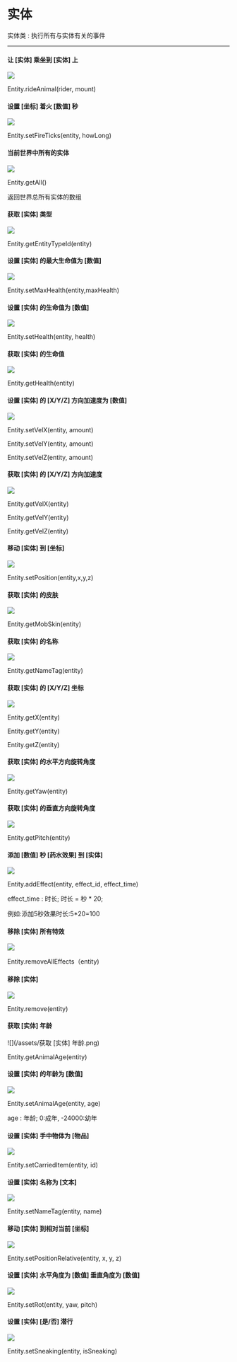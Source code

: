 # 实体

实体类 : 执行所有与实体有关的事件

---

#### 让 \[实体\] 乘坐到 \[实体\] 上

![](/assets/实体/让玩家乘坐到焦点实体上.png)

Entity.rideAnimal\(rider, mount\)

#### 设置 \[坐标\] 着火 \[数值\] 秒

![](/assets/实体/设置焦点实体着火3秒.png)

Entity.setFireTicks\(entity, howLong\)

#### 当前世界中所有的实体

![](/assets/实体/当前世界中的所有实体.png)

Entity.getAll\(\)

返回世界总所有实体的数组

#### 获取 \[实体\] 类型

![](/assets/实体/获取焦点实体类型.png)

Entity.getEntityTypeId\(entity\)

#### 设置 \[实体\] 的最大生命值为 \[数值\]

![](/assets/实体/设置焦点实体的最大生命值为10.png)

Entity.setMaxHealth\(entity,maxHealth\)

#### 设置 \[实体\] 的生命值为 \[数值\]

![](/assets/实体/设置焦点实体的生命值为.png)

Entity.setHealth\(entity, health\)

#### 获取 \[实体\] 的生命值

![](/assets/实体/获取焦点实体生命值.png)

Entity.getHealth\(entity\)

#### 设置 \[实体\] 的 \[X/Y/Z\] 方向加速度为 \[数值\]

![](/assets/实体/获取焦点实体的X方向的加速度.png)

Entity.setVelX\(entity, amount\)

Entity.setVelY\(entity, amount\)

Entity.setVelZ\(entity, amount\)

#### 获取 \[实体\] 的 \[X/Y/Z\] 方向加速度

![](/assets/实体/获取焦点实体的X方向的加速度.png)

Entity.getVelX\(entity\)

Entity.getVelY\(entity\)

Entity.getVelZ\(entity\)

#### 移动 \[实体\] 到 \[坐标\]

![](/assets/实体/移动焦点实体到位置.png)

Entity.setPosition\(entity,x,y,z\)

#### 获取 \[实体\] 的皮肤

![](/assets/实体/获取焦点实体皮肤.png)

Entity.getMobSkin\(entity\)

#### 获取 \[实体\] 的名称

![](/assets/实体/获取焦点实体的名称.png)

Entity.getNameTag\(entity\)

#### 获取 \[实体\] 的 \[X/Y/Z\] 坐标

![](/assets/实体/获取焦点实体的坐标.png)

Entity.getX\(entity\)

Entity.getY\(entity\)

Entity.getZ\(entity\)

#### 获取 \[实体\] 的水平方向旋转角度

![](/assets/实体/获取焦点实体的水平方向旋转角度.png)

Entity.getYaw\(entity\)

#### 获取 \[实体\] 的垂直方向旋转角度

![](/assets/实体/获取焦点实体的垂直方向旋转角度.png)

Entity.getPitch\(entity\)

#### 添加 \[数值\] 秒 \[药水效果\] 到 \[实体\]

![](/assets/实体/添加2秒药水效果到焦点实体.png)

Entity.addEffect\(entity, effect\_id, effect\_time\)

effect\_time : 时长; 时长 = 秒 \* 20;

例如:添加5秒效果时长:5\*20=100

#### 移除 \[实体\] 所有特效

![](/assets/实体/移除焦点实体所有特效.png)

Entity.removeAllEffects（entity\)

#### 移除 \[实体\]

![](/assets/实体/移除焦点实体.png)

Entity.remove\(entity\)

#### 获取 \[实体\] 年龄

![](/assets/获取 [实体] 年龄.png)

Entity.getAnimalAge\(entity\)

#### 设置 \[实体\] 的年龄为 \[数值\]

![](/assets/实体/设置焦点实体年龄.png)

Entity.setAnimalAge\(entity, age\)

age : 年龄; 0:成年, -24000:幼年

#### 设置 \[实体\] 手中物体为 \[物品\]

![](/assets/实体/设置玩家手中物品为工具.png)

Entity.setCarriedItem\(entity, id\)

#### 设置 \[实体\] 名称为 \[文本\]

![](/assets/实体/设置焦点实体名称为.png)

Entity.setNameTag\(entity, name\)

#### 移动 \[实体\] 到相对当前 \[坐标\]

![](/assets/实体/移动焦点实体到相对当前位置.png)

Entity.setPositionRelative\(entity, x, y, z\)

#### 设置 \[实体\] 水平角度为 \[数值\] 垂直角度为 \[数值\]

![](/assets/实体/设置焦点实体水平角度为垂直角度为.png)

Entity.setRot\(entity, yaw, pitch\)

#### 设置 \[实体\] \[是/否\] 潜行

![](/assets/实体/设置焦点实体成立潜行.png)

Entity.setSneaking\(entity, isSneaking\)

